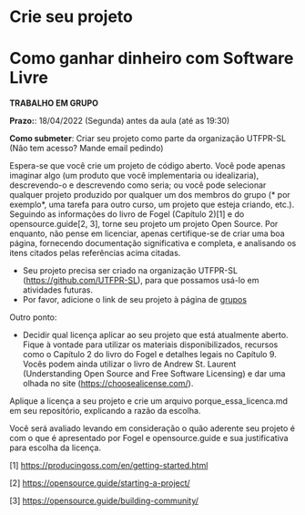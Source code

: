 # Crie seu projeto

# Como ganhar dinheiro com Software Livre  

**TRABALHO EM GRUPO**

**Prazo:**: 18/04/2022 (Segunda) antes da aula (até as 19:30)

**Como submeter**: Criar seu projeto como parte da organização UTFPR-SL (Não tem acesso? Mande email pedindo)


Espera-se que você crie um projeto de código aberto. Você pode apenas imaginar algo (um produto que você implementaria ou idealizaria), descrevendo-o e descrevendo como seria; ou você pode selecionar qualquer projeto produzido por qualquer um dos membros do grupo (* por exemplo*, uma tarefa para outro curso, um projeto que esteja criando, etc.). Seguindo as informações do livro de Fogel (Capítulo 2)[1] e do opensource.guide[2, 3], torne seu projeto um projeto Open Source. Por enquanto, não pense em licenciar, apenas certifique-se de criar uma boa página, fornecendo documentação significativa e completa, e analisando os itens citados pelas referências acima citadas.

* Seu projeto precisa ser criado na organização UTFPR-SL (https://github.com/UTFPR-SL), para que possamos usá-lo em atividades futuras.
* Por favor, adicione o link de seu projeto à página de [grupos](../groups.md)


Outro ponto:
* Decidir qual licença aplicar ao seu projeto que está atualmente aberto. Fique à vontade para utilizar os materiais disponibilizados, recursos como o Capítulo 2 do livro do Fogel e detalhes legais no Capítulo 9. Vocês podem ainda utilizar o livro de Andrew St. Laurent (Understanding Open Source and Free Software Licensing) e dar uma olhada no site (https://choosealicense.com/).

Aplique a licença a seu projeto e crie um arquivo porque_essa_licenca.md em seu repositório, explicando a razão da escolha.

Você será avaliado levando em consideração o quão aderente seu projeto é com o que é apresentado por Fogel e opensource.guide e sua justificativa para escolha da licença.

[1] https://producingoss.com/en/getting-started.html

[2] https://opensource.guide/starting-a-project/

[3] https://opensource.guide/building-community/
